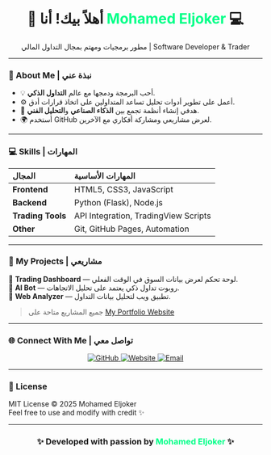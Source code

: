 <h1 align="center">👋 أهلاً بيك! أنا <span style="color:#00FF88;">Mohamed Eljoker</span> 💻</h1>

<p align="center">
مطور برمجيات ومهتم بمجال التداول المالي | Software Developer & Trader  
</p>

---

### 🧠 About Me | نبذة عني

- 💡 أحب البرمجة ودمجها مع عالم **التداول الذكي**.
- ⚙️ أعمل على تطوير أدوات تحليل تساعد المتداولين على اتخاذ قرارات أدق.
- 🎯 هدفي إنشاء أنظمة تجمع بين **الذكاء الصناعي** و**التحليل الفني**.
- 🌍 أستخدم GitHub لعرض مشاريعي ومشاركة أفكاري مع الآخرين.

---

### 💻 Skills | المهارات

| المجال | المهارات الأساسية |
|:--------|:------------------|
| **Frontend** | HTML5, CSS3, JavaScript |
| **Backend** | Python (Flask), Node.js |
| **Trading Tools** | API Integration, TradingView Scripts |
| **Other** | Git, GitHub Pages, Automation |

---

### 🚀 My Projects | مشاريعي

🔹 **Trading Dashboard** — لوحة تحكم لعرض بيانات السوق في الوقت الفعلي.  
🔹 **AI Bot** — روبوت تداول ذكي يعتمد على تحليل الاتجاهات.  
🔹 **Web Analyzer** — تطبيق ويب لتحليل بيانات التداول.  

> جميع المشاريع متاحة على [My Portfolio Website](https://mohamedeljoker-ss7.github.io)

---

### 🌐 Connect With Me | تواصل معي

<p align="center">
  <a href="https://github.com/mohamedeljoker-ss7" target="_blank">
    <img src="https://img.shields.io/badge/GitHub-00FF88?style=for-the-badge&logo=github&logoColor=black" alt="GitHub"/>
  </a>
  <a href="#" target="_blank">
    <img src="https://img.shields.io/badge/Website-000000?style=for-the-badge&logo=firefox&logoColor=white" alt="Website"/>
  </a>
  <a href="#" target="_blank">
    <img src="https://img.shields.io/badge/Email-FFFFFF?style=for-the-badge&logo=gmail&logoColor=red" alt="Email"/>
  </a>
</p>

---

### 🪪 License
MIT License © 2025 Mohamed Eljoker  
Feel free to use and modify with credit ✨

---

<h3 align="center">✨ Developed with passion by <span style="color:#00FF88;">Mohamed Eljoker</span> ✨</h3>
